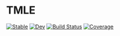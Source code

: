 # TMLE

[![Stable](https://img.shields.io/badge/docs-stable-blue.svg)](https://olivierlabayle.github.io/TMLE.jl/stable)
[![Dev](https://img.shields.io/badge/docs-dev-blue.svg)](https://olivierlabayle.github.io/TMLE.jl/dev)
[![Build Status](https://github.com/olivierlabayle/TMLE.jl/workflows/CI/badge.svg)](https://github.com/olivierlabayle/TMLE.jl/actions)
[![Coverage](https://codecov.io/gh/olivierlabayle/TMLE.jl/branch/master/graph/badge.svg)](https://codecov.io/gh/olivierlabayle/TMLE.jl)

